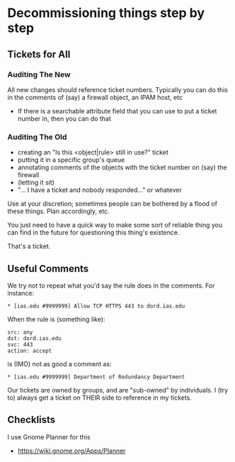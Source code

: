 # Decommissioning things step by step

## Tickets for All

### Auditing The New

All new changes should reference ticket numbers.  Typically you can do this
in the comments of (say) a firewall object, an IPAM host, etc
* If there is a searchable attribute field that you can use to put a ticket number
in, then you can do that

### Auditing The Old

* creating an "Is this <object|rule> still in use?" ticket
* putting it in a specific group's queue
* annotating comments of the objects with the ticket number on (say) the firewall
* (letting it sit)
* "... I have a ticket and nobody responded..." or whatever

Use at your discretion; sometimes people can be bothered by a flood of these things.  Plan accordingly, etc.

You just need to have a quick way to make some sort of reliable thing you can find in the future
for questioning this thing's existence.

That's a ticket.

## Useful Comments

We try not to repeat what you'd say the rule does in the comments.  For instance:

	* [ias.edu #9999999] Allow TCP HTTPS 443 to dord.ias.edu

When the rule is (something like):
```
src: any
dst: dord.ias.edu
svc: 443
action: accept
```

is (IMO) not as good a comment as:

	* [ias.edu #9999999] Department of Redundancy Department

Our tickets are owned by groups, and are "sub-owned" by individuals.  I (try to) always get a ticket on THEIR side to reference in my tickets.

## Checklists

I use Gnome Planner for this

* https://wiki.gnome.org/Apps/Planner



